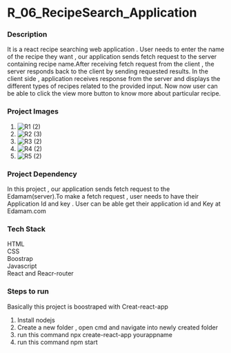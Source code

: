 # R_06_RecipeSearch_Application

### Description
It is a react recipe searching web application . User needs to enter the name of the recipe they want ,
our application sends fetch request to the server containing recipe name.After receiving fetch request from the client , the server responds back to the client by sending requested results. In the client side , application receives response from the server and displays the different types of recipes related to the provided input. Now now user can be able to click the view more button to know more about particular recipe.

### Project Images
1) ![R1 (2)](https://user-images.githubusercontent.com/47751069/105040411-d1b02980-5a87-11eb-9d0b-db76ea18a7d4.png)
2) ![R2 (3)](https://user-images.githubusercontent.com/47751069/105040466-e391cc80-5a87-11eb-92b0-b5538744c8df.png)
3) ![R3 (2)](https://user-images.githubusercontent.com/47751069/105040642-1b990f80-5a88-11eb-9534-7541c0408dbb.png)
4) ![R4 (2)](https://user-images.githubusercontent.com/47751069/105040748-3a97a180-5a88-11eb-9298-52af1e46a3f0.png)
5) ![R5 (2)](https://user-images.githubusercontent.com/47751069/105040961-76326b80-5a88-11eb-9888-f5fe075da29c.png)

### Project Dependency
In this project ,  our application sends  fetch request to the Edamam(server).To make a fetch request , user needs to have their Application Id  and key . User can be able get their application id and Key at Edamam.com

### Tech Stack 
HTML <br>
CSS <br>
Boostrap <br>
Javascript <br>
React and Reacr-router

### Steps to run 
Basically this project is boostraped with Creat-react-app 
 
 1) Install nodejs 
 2) Create a new folder , open cmd and navigate into newly created folder
 3) run this command  npx create-react-app yourappname 
 4) run this command  npm start 
